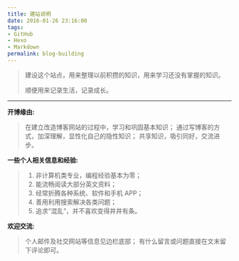 ```yaml
---
title: 建站说明
date: 2016-01-26 23:16:00
tags:
- GitHub
- Hexo
- Markdown
permalink: blog-building
---
```


> 建设这个站点，用来整理以前积攒的知识，用来学习还没有掌握的知识。
> 
> 顺便用来记录生活，记录成长。

---

**开博缘由:**
> 在建立改造博客网站的过程中，学习和巩固基本知识；
> 通过写博客的方式，加深理解，显性化自己的隐性知识；
> 共享知识，吸引同好，交流进步。

**一些个人相关信息和经验:**
 > 1. 非计算机类专业，编程经验基本为零；
 > 1. 能流畅阅读大部分英文资料；
 > 1. 经常折腾各种系统、软件和手机 APP；
 > 1. 善用利用搜索解决各类问题；
 > 1. 追求“混乱”，并不喜欢变得井井有条。

**欢迎交流:**
> 个人邮件及社交网站等信息见边栏底部；
> 有什么留言或问题直接在文末留下评论即可。
